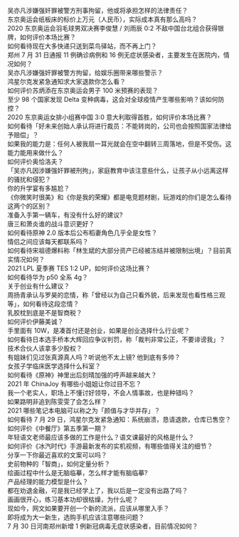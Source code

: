 吴亦凡涉嫌强奸罪被警方刑事拘留，他或将承担怎样的法律责任？  
东京奥运会纸板床的标价上万元（人民币），实际成本真有那么高吗？  
2020 东京奥运会羽毛球男双决赛李俊慧 / 刘雨辰 0:2 不敌中国台北组合获得银牌，如何评价本场比赛？  
如何看待现在大多快递只送到菜鸟驿站，而不再上门？  
郑州 7 月 31 日通报 11 例确诊病例和 16 例无症状感染者，主要发生在医院内，情况如何？  
吴亦凡涉嫌强奸罪被警方拘留，给娱乐圈带来哪些警示？  
鸿星尔克发紧急通知求大家退款你怎么看？  
如何评价苏炳添在东京奥运会男子 100 米预赛的表现？  
至少 98 个国家发现 Delta 变种病毒，这会对全球疫情产生哪些影响？该如何防控？  
2020 东京奥运女排小组赛中国 3:0 意大利取得首胜，如何评价本场比赛？  
如何看待「好未来创始人承认将进行裁员：不能转岗的，公司也会按照国家法律给予赔偿」？  
如果我的能力是：任何人被我扇一耳光就会在空中翻转三周落地，但是不受伤。这能力能用来做什么？  
如何评价奥恰洛夫？  
「吴亦凡因涉嫌强奸罪被刑拘」，家庭教育中该注意些什么，让孩子从小远离这样的骚扰和侵犯？  
你的升学宴有多尴尬？  
《你微笑时很美》和《你是我的荣耀》都是电竞题材剧，玩游戏的你们是怎么看待这两个的区别？  
准备入手第一辆车，有没有什么好的建议?  
唐三和萧炎谁的战斗意识更好？  
如何看待原神 2.0 版本后公布稻妻角色几乎全是女性？  
情侣之间应该每天都联系吗？  
如何看待宋祖德爆料称「林生斌的大部分资产已经被冻结并被限制出境」？目前真实情况如何？  
2021 LPL 夏季赛 TES 1:2 UP，如何评价这场比赛？  
如何看待华为 p50 全系 4g？  
关于创业有什么建议？  
周扬青承认与罗昊的恋情，称「曾经以为自己只看外貌，后来发现也看性格三观等」，如何看待这段恋情？  
乳胶枕到底是不是智商税？  
如何评价伊藤美诚？  
手里面有 10W，是凑首付还是创业，如果是创业选择什么行业呢？  
如何看待日本选手桥本大辉回应争议判罚，称「裁判非常公正，不要诽谤我」？  
技术合伙人该拿多少股权？  
有姐妹们见过张真源真人吗？听说他不太上镜? 他到底有多帅？  
女孩子学临床医学选择什么科室？  
如何看待《原神》神里出后刻晴加强的呼声越来越大？  
2021 年 ChinaJoy 有哪些小姐姐让你过目不忘？  
我一个老实人，职场上不懂讨好领导，不会人情事故，也是种错吗？  
如果路明非追到陈雯雯了会怎么样？  
2021 哪些笔记本电脑可以称之为「颜值与才华并存」？  
如何看待 7 月 29 日，鸿星尔克发紧急通知：系统崩溃，恳请退款，仓库已售空？  
如何评价《中餐厅》第五季第一期？  
年轻语文老师最应该多做的工作是什么？语文课最好的风格是什么？  
如何评价《冰汽时代》手游最新发布的实机视频，有哪些值得关注的细节？  
分享一下你最近喜欢的文案可以吗？  
史前物种的「智商」，如何定量分析？  
绘画过程中什么是无脑临摹，怎么样才能有脑临摹?  
产品经理的能力模型是什么？  
都在劝退金融，可是我已经学上了，我以后是一定没有出路了吗？  
画画很开心，练习基本功却很枯燥，为什么呢？  
现如今，网文如果要开创一个新的流派，应该从哪里入手？  
即将成为大一新生，选购手机应该注意哪些问题？  
7 月 30 日河南郑州新增 1 例新冠病毒无症状感染者，目前情况如何？  
